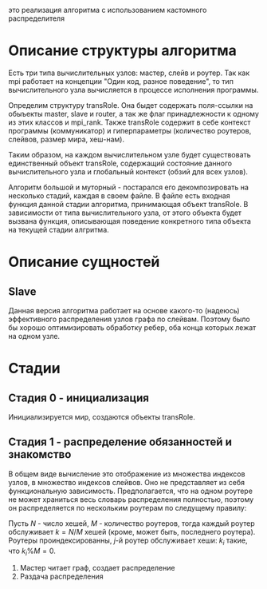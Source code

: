это реализация алгоритма с использованием кастомного распределителя

# Описание структуры алгоритма

Есть три типа вычислительных узлов: мастер, слейв и роутер. Так как mpi работает на концепции
"Один код, разное поведение", то тип вычислительного узла вычисляется в процессе исполнения программы.

Определим структуру transRole. Она быдет содержать поля-ссылки на обыъекты master, slave и router,
а так же флаг принадлежности к одному из этих классов и mpi_rank. Также transRole содержит в себе контекст программы (коммуникатор) и гиперпараметры (количество роутеров, слейвов, размер мира, хеш-нам).

Таким образом, на каждом вычислительном узле будет существовать единственный объект transRole, 
содержащий состояние данного вычислительного узла и глобальный контекст (обзий для всех узлов).

Алгоритм большой и муторный - постарался его декомпозировать на несколько стадий, 
каждая в своем файле. В файле есть входная функция данной стадии алгоритма, принимающая объект transRole.
В зависимости от типа вычислительного узла, от этого объекта будет вызвана функция, описывающая поведение 
конкретного типа объекта на текущей стадии алгритма.

# Описание сущностей

## Slave 
Данная версия алгоритма работает на основе какого-то (надеюсь) эффективного распределения
узлов графа по слейвам.
Поэтому было бы хорошо оптимизировать обработку ребер, оба конца которых лежат на одном узле.


# Стадии

## Стадия 0 - инициализация

Инициализируется мир, создаются объекты transRole.

## Стадия 1 - распределение обязанностей и знакомство

В общем виде вычисление это отображение из множества индексов узлов, 
в множество индексов слейвов. Оно не представляет из себя функциональную зависимость.
Предполагается, что на одном роутере не может храниться весь словарь распределения полностью, 
поэтому он распределяется по нескольким роутерам по следущему правилу:

Пусть $N$ - число хешей, $M$ - количество роутеров, тогда каждый роутер обслуживает $k = N/M$ хешей 
(кроме, может быть, последнего роутера). Роутеры проиндексированны, 
$j$-й роутер обслуживает хеши: $k_i$ такие, что $k_i \% M = 0$.

1. Мастер читает граф, создает распределение
2. Раздача распределения